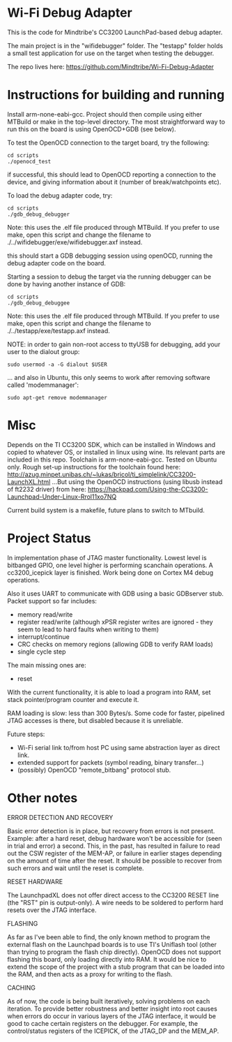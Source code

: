 # Wi-Fi Debug Adapter #

This is the code for Mindtribe's CC3200 LaunchPad-based debug adapter.

The main project is in the "wifidebugger" folder.
The "testapp" folder holds a small test application for use on the target when testing the debugger.


The repo lives here: https://github.com/Mindtribe/Wi-Fi-Debug-Adapter

# Instructions for building and running #

Install arm-none-eabi-gcc. Project should then compile using either MTBuild or make in the top-level directory.
The most straightforward way to run this on the board is using OpenOCD+GDB (see below).

To test the OpenOCD connection to the target board, try the following:

```
cd scripts
./openocd_test
```

if successful, this should lead to OpenOCD reporting a connection to the device, and giving information about it (number of break/watchpoints etc).

To load the debug adapter code, try:

```
cd scripts
./gdb_debug_debugger
```

Note: this uses the .elf file produced through MTBuild. If you prefer to use make, open this script and change the filename to ./../wifidebugger/exe/wifidebugger.axf instead.

this should start a GDB debugging session using openOCD, running the debug adapter code on the board.

Starting a session to debug the target via the running debugger can be done by having another instance of GDB:

```
cd scripts
./gdb_debug_debuggee
```

Note: this uses the .elf file produced through MTBuild. If you prefer to use make, open this script and change the filename to ./../testapp/exe/testapp.axf instead.

NOTE: in order to gain non-root access to ttyUSB for debugging, add your user to the dialout group:

```
sudo usermod -a -G dialout $USER
```

... and also in Ubuntu, this only seems to work after removing software called 'modemmanager':

```
sudo apt-get remove modemmanager
```


# Misc #

Depends on the TI CC3200 SDK, which can be installed in Windows and copied to whatever OS, or installed in linux using wine. Its relevant parts are included in this repo.
Toolchain is arm-none-eabi-gcc. Tested on Ubuntu only. Rough set-up instructions for the toolchain found here: 
	http://azug.minpet.unibas.ch/~lukas/bricol/ti_simplelink/CC3200-LaunchXL.html
...But using the OpenOCD instructions (using libusb instead of ft2232 driver) from here: 
	https://hackpad.com/Using-the-CC3200-Launchpad-Under-Linux-Rrol11xo7NQ

Current build system is a makefile, future plans to switch to MTbuild.

# Project Status #

In implementation phase of JTAG master functionality. Lowest level is bitbanged GPIO, one level higher is performing scanchain operations. 
A cc3200_icepick layer is finished. Work being done on Cortex M4 debug operations.

Also it uses UART to communicate with GDB using a basic GDBserver stub. Packet support so far includes:
- memory read/write
- register read/write (although xPSR register writes are ignored - they seem to lead to hard faults when writing to them)
- interrupt/continue
- CRC checks on memory regions (allowing GDB to verify RAM loads)
- single cycle step

The main missing ones are:
- reset

With the current functionality, it is able to load a program into RAM, set stack pointer/program counter and execute it.

RAM loading is slow: less than 300 Bytes/s. Some code for faster, pipelined JTAG accesses is there, but disabled because it is unreliable.

Future steps:
- Wi-Fi serial link to/from host PC using same abstraction layer as direct link.
- extended support for packets (symbol reading, binary transfer...)
- (possibly) OpenOCD "remote_bitbang" protocol stub.

# Other notes #

ERROR DETECTION AND RECOVERY

Basic error detection is in place, but recovery from errors is not present. Example: after a hard reset, debug hardware won't be accessible for (seen in trial and error) a second. This, in the past, has resulted in failure to read out the CSW register of the MEM-AP, or failure in earlier stages depending on the amount of time after the reset. It should be possible to recover from such errors and wait until the reset is complete.

RESET HARDWARE

The LaunchpadXL does not offer direct access to the CC3200 RESET line (the "RST" pin is output-only). A wire needs to be soldered to perform hard resets over the JTAG interface.

FLASHING

As far as I've been able to find, the only known method to program the external flash on the Launchpad boards is to use TI's Uniflash tool (other than trying to program the flash chip directly). OpenOCD does not support flashing this board, only loading directly into RAM. It would be nice to extend the scope of the project with a stub program that can be loaded into the RAM, and then acts as a proxy for writing to the flash.

CACHING

As of now, the code is being built iteratively, solving problems on each iteration. To provide better robustness and better insight into root causes when errors do occur in various layers of the JTAG interface, it would be good to cache certain registers on the debugger. For example, the control/status registers of the ICEPICK, of the JTAG_DP and the MEM_AP.
